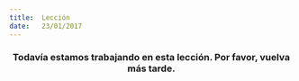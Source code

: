 ```yaml
---
title:  Lección
date:   23/01/2017
---
```


### <center>Todavía estamos trabajando en esta lección. Por favor, vuelva más tarde.</center>